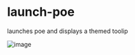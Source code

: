 # launch-poe
launches poe and displays a themed toolip

![image](https://user-images.githubusercontent.com/899183/201585107-751c6624-7d5a-4f08-812c-1f51c7937ef2.png)

